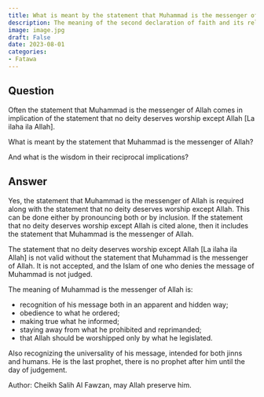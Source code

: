 ```yaml
---
title: What is meant by the statement that Muhammad is the messenger of Allah?
description: The meaning of the second declaration of faith and its relationship to the first
image: image.jpg
draft: False
date: 2023-08-01
categories:
- Fatawa
---
```


## Question

Often the statement that Muhammad is the messenger of Allah comes in implication of the
statement that no deity deserves worship except Allah [La ilaha ila Allah].

What is meant by the statement that Muhammad is the messenger of Allah?

And what is the wisdom in their reciprocal implications?

## Answer

Yes, the statement that Muhammad is the messenger of Allah is required along with the
statement that no deity deserves worship except Allah. This can be done either by
pronouncing both or by inclusion. If the statement that no deity deserves worship except
Allah is cited alone, then it includes the statement that Muhammad is the messenger of
Allah.

The statement that no deity deserves worship except Allah [La ilaha ila Allah] is not
valid without the statement that Muhammad is the messenger of Allah. It is not accepted,
and the Islam of one who denies the message of Muhammad is not judged.

The meaning of Muhammad is the messenger of Allah is:
- recognition of his message both in an apparent and hidden way;
- obedience to what he ordered;
- making true what he informed;
- staying away from what he prohibited and reprimanded;
- that Allah should be worshipped only by what he legislated.

Also recognizing the universality of his message, intended for both jinns and humans. He
is the last prophet, there is no prophet after him until the day of judgement.

Author: Cheikh Salih Al Fawzan, may Allah preserve him.
